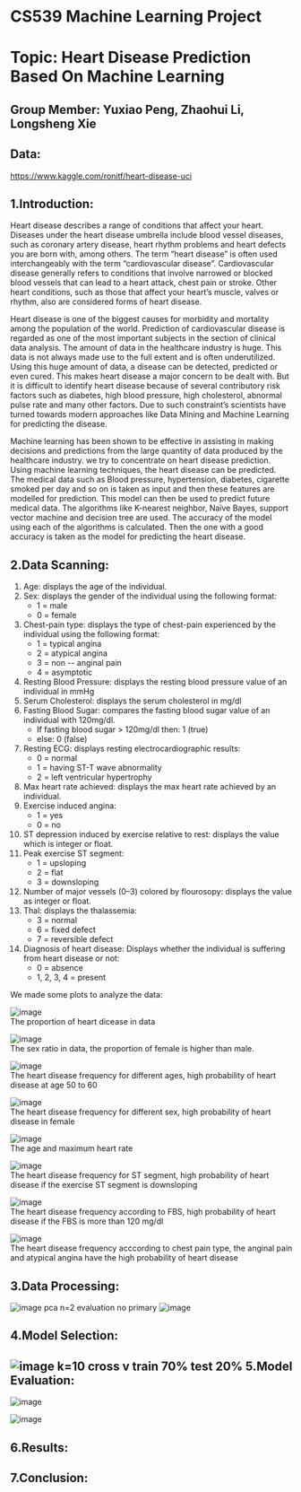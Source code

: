 CS539 Machine Learning Project
===
Topic: Heart Disease Prediction Based On Machine Learning
===

Group Member: Yuxiao Peng, Zhaohui Li, Longsheng Xie
---
Data:
---
https://www.kaggle.com/ronitf/heart-disease-uci


1.Introduction:
---
Heart disease describes a range of conditions that affect your heart. Diseases under the heart disease umbrella include blood vessel diseases, such as coronary artery disease, heart rhythm problems and heart defects you are born with, among others. The term “heart disease” is often used interchangeably with the term “cardiovascular disease”. Cardiovascular disease generally refers to conditions that involve narrowed or blocked blood vessels that can lead to a heart attack, chest pain or stroke. Other heart conditions, such as those that affect your heart’s muscle, valves or rhythm, also are considered forms of heart disease.

Heart disease is one of the biggest causes for morbidity and mortality among the population of the world. Prediction of cardiovascular disease is regarded as one of the most important subjects in the section of clinical data analysis. The amount of data in the healthcare industry is huge. This data is not always made use to the full extent and is often underutilized. Using this huge amount of data, a disease can be detected, predicted or even cured. This makes heart disease a major concern to be dealt with. But it is difficult to identify heart disease because of several contributory risk factors such as diabetes, high blood pressure, high cholesterol, abnormal pulse rate and many other factors. Due to such constraint’s scientists have turned towards modern approaches like Data Mining and Machine Learning for predicting the disease.

Machine learning has been shown to be effective in assisting in making decisions and predictions from the large quantity of data produced by the healthcare industry. we try to concentrate on heart disease prediction. Using machine learning techniques, the heart disease can be predicted. The medical data such as Blood pressure, hypertension, diabetes, cigarette smoked per day and so on is taken as input and then these features are modelled for prediction. This model can then be used to predict future medical data. The algorithms like K-nearest neighbor, Naïve Bayes, support vector machine and decision tree are used. The accuracy of the model using each of the algorithms is calculated. Then the one with a good accuracy is taken as the model for predicting the heart disease.

2.Data Scanning:
---
1. Age: displays the age of the individual.
2. Sex: displays the gender of the individual using the following format:
    * 1 = male
    * 0 = female
3. Chest-pain type: displays the type of chest-pain experienced by the individual using the following format:
    * 1 = typical angina
    * 2 = atypical angina
    * 3 = non -- anginal pain
    * 4 = asymptotic
4. Resting Blood Pressure: displays the resting blood pressure value of an individual in mmHg
5. Serum Cholesterol: displays the serum cholesterol in mg/dl
6. Fasting Blood Sugar: compares the fasting blood sugar value of an individual with 120mg/dl.
    * If fasting blood sugar > 120mg/dl then: 1 (true)
    * else: 0 (false)
7. Resting ECG: displays resting electrocardiographic results:
    * 0 = normal
    * 1 = having ST-T wave abnormality
    * 2 = left ventricular hypertrophy
8. Max heart rate achieved: displays the max heart rate achieved by an individual.
9. Exercise induced angina:
    * 1 = yes
    * 0 = no
10. ST depression induced by exercise relative to rest: displays the value which is integer or float.
11. Peak exercise ST segment:
    * 1 = upsloping
    * 2 = flat
    * 3 = downsloping
12. Number of major vessels (0–3) colored by flourosopy: displays the value as integer or float.
13. Thal: displays the thalassemia:
    * 3 = normal
    * 6 = fixed defect
    * 7 = reversible defect
14. Diagnosis of heart disease: Displays whether the individual is suffering from heart disease or not:
    * 0 = absence
    * 1, 2, 3, 4 = present

We made some plots to analyze the data:

![image](image/1.png)  
The proportion of heart dicease in data

![image](image/2.png)  
The sex ratio in data, the proportion of female is higher than male.

![image](image/3.png)  
The heart disease frequency for different ages, high probability of heart disease at age 50 to 60

![image](image/4.png)  
The heart disease frequency for different sex, high probability of heart disease in female

![image](image/5.png)  
The age and maximum heart rate

![image](image/6.png)  
The heart disease frequency for ST segment, high probability of heart disease if the exercise ST segment is downsloping

![image](image/7.png)  
The heart disease frequency according to FBS, high probability of heart disease if the FBS is more than 120 mg/dl

![image](image/8.png)  
The heart disease frequency acccording to chest pain type, the anginal pain and atypical angina have the high probability of heart disease

3.Data Processing:
---
![image](image/9.png)
pca n=2 evaluation
no primary 
![image](image/10.png)

4.Model Selection:
---
![image](image/11.png)
k=10 cross v
train 70% test 20%
5.Model Evaluation:
---
![image](image/12.png)

![image](image/13.png)

6.Results:
---

7.Conclusion:
---

